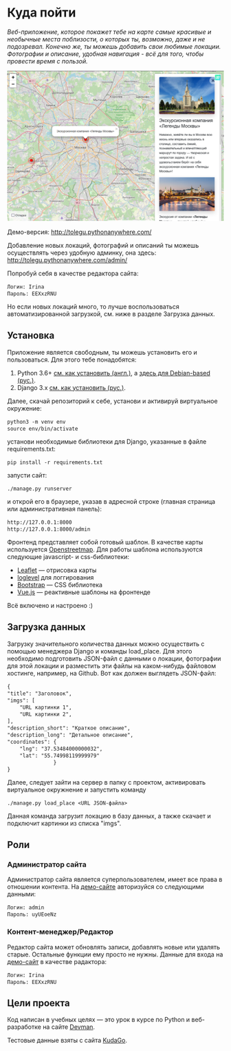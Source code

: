 # Куда пойти

*Веб-приложение, которое покажет тебе на карте самые красивые и необычные места поблизости, о которых ты, возможно, даже и не подозревал. Конечно же, ты можешь добавить свои любимые локации. Фотографии и описание, удобная навигация - всё для того, чтобы провести время с пользой.*

![Скриншот приложения](where_to_go_screenshot.png)

Демо-версия: http://tolegu.pythonanywhere.com/

Добавление новых локаций, фотографий и описаний ты можешь осуществлять через удобную админку, она здесь: http://tolegu.pythonanywhere.com/admin/

Попробуй себя в качестве редактора сайта:

    Логин: Irina
    Пароль: EEXxzRNU

Но если новых локаций много, то лучше воспользоваться автоматизированной загрузкой, см. ниже в разделе Загрузка данных.

## Установка

Приложение является свободным, ты можешь установить его и пользоваться. Для этого тебе понадобятся:
1. Python 3.6+ [см. как установить (англ.)](https://realpython.com/installing-python/), а [здесь для Debian-based (рус.)](http://userone.ru/?q=node/41).
2. Django 3.x [см. как установить (рус.)](https://developer.mozilla.org/ru/docs/Learn/Server-side/Django/development_environment).

Далее, скачай репозиторий к себе, установи и активируй виртуальное окружение: 

    python3 -m venv env
    source env/bin/activate

установи необходимые библиотеки для Django, указанные в файле requirements.txt:

    pip install -r requirements.txt

запусти сайт:

    ./manage.py runserver

и открой его в браузере, указав в адресной строке (главная страница или административная панель):

    http://127.0.0.1:8000
    http://127.0.0.1:8000/admin


Фронтенд представляет собой готовый шаблон. В качестве карты используется [Openstreetmap](https://www.openstreetmap.org). Для работы шаблона используются следующие javascript- и css-библиотеки:
* [Leaflet](https://leafletjs.com/) — отрисовка карты
* [loglevel](https://www.npmjs.com/package/loglevel) для логгирования
* [Bootstrap](https://getbootstrap.com/) — CSS библиотека
* [Vue.js](https://ru.vuejs.org/) — реактивные шаблоны на фронтенде

Всё включено и настроено :)

## Загрузка данных

Загрузку значительного количества данных можно осуществить с помощью менеджера Django и команды load_place. Для этого необходимо подготовить JSON-файл с данными о локации, фотографии для этой локации и разместить эти файлы на каком-нибудь файловом хостинге, например, на Github. Вот как должен выглядеть JSON-файл:

    {
    "title": "Заголовок",
    "imgs": [
        "URL картинки 1",
        "URL картинки 2",
    ],
    "description_short": "Краткое описание",
    "description_long": "Детальное описание",
    "coordinates": {
        "lng": "37.53484000000032",
        "lat": "55.74998119999979"
                   }
    }

Далее, следует зайти на сервер в папку с проектом, активировать виртуальное окружнение и запустить команду

    ./manage.py load_place <URL JSON-файла>

Данная команда загрузит локацию в базу данных, а также скачает и подключит картинки из списка "imgs". 

## Роли

### Администратор сайта

Администратор сайта является суперпользователем, имеет все права в отношении контента. На [демо-сайте](http://tolegu.pythonanywhere.com/) авторизуйся со следующими данными:

    Логин: admin
    Пароль: uyUEoeNz

### Контент-менеджер/Редактор

Редактор сайта может обновлять записи, добавлять новые или удалять старые. Остальные функции ему просто не нужны. 
Данные для входа на [демо-сайт](http://tolegu.pythonanywhere.com/) в качестве радактора:

    Логин: Irina
    Пароль: EEXxzRNU

## Цели проекта

Код написан в учебных целях — это урок в курсе по Python и веб-разработке на сайте [Devman](https://dvmn.org).

Тестовые данные взяты с сайта [KudaGo](https://kudago.com).

